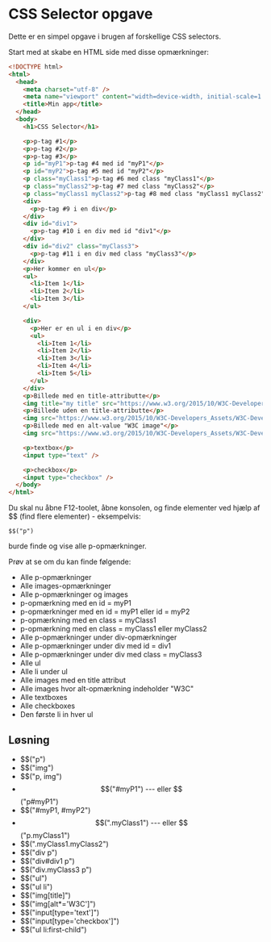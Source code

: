 # CSS Selector opgave

Dette er en simpel opgave i brugen af forskellige CSS selectors.

Start med at skabe en HTML side med disse opmærkninger:

```html
<!DOCTYPE html>
<html>
  <head>
    <meta charset="utf-8" />
    <meta name="viewport" content="width=device-width, initial-scale=1.0" />
    <title>Min app</title>
  </head>
  <body>
    <h1>CSS Selector</h1>

    <p>p-tag #1</p>
    <p>p-tag #2</p>
    <p>p-tag #3</p>
    <p id="myP1">p-tag #4 med id "myP1"</p>
    <p id="myP2">p-tag #5 med id "myP2"</p>
    <p class="myClass1">p-tag #6 med class "myClass1"</p>
    <p class="myClass2">p-tag #7 med class "myClass2"</p>
    <p class="myClass1 myClass2">p-tag #8 med class "myClass1 myClass2"</p>
    <div>
      <p>p-tag #9 i en div</p>
    </div>
    <div id="div1">
      <p>p-tag #10 i en div med id "div1"</p>
    </div>
    <div id="div2" class="myClass3">
      <p>p-tag #11 i en div med class "myClass3"</p>
    </div>
    <p>Her kommer en ul</p>
    <ul>
      <li>Item 1</li>
      <li>Item 2</li>
      <li>Item 3</li>
    </ul>

    <div>
      <p>Her er en ul i en div</p>
      <ul>
        <li>Item 1</li>
        <li>Item 2</li>
        <li>Item 3</li>
        <li>Item 4</li>
        <li>Item 5</li>
      </ul>
    </div>
    <p>Billede med en title-attributte</p>
    <img title="my title" src="https://www.w3.org/2015/10/W3C-Developers_Assets/W3C-Developers-Dark.png" alt="image" width="100" />
    <p>Billede uden en title-attributte</p>
    <img src="https://www.w3.org/2015/10/W3C-Developers_Assets/W3C-Developers-Dark.png" alt="image" width="100" />
    <p>Billede med en alt-value "W3C image"</p>
    <img src="https://www.w3.org/2015/10/W3C-Developers_Assets/W3C-Developers-Dark.png" alt="W3C image" width="100" />

    <p>textbox</p>
    <input type="text" />

    <p>checkbox</p>
    <input type="checkbox" />
  </body>
</html>

```

Du skal nu åbne F12-toolet, åbne konsolen, og finde elementer ved hjælp af $$ (find flere elementer) - eksempelvis:

```
$$("p")
```

burde finde og vise alle p-opmærkninger.

Prøv at se om du kan finde følgende:

- Alle p-opmærkninger
- Alle images-opmærkninger 
- Alle p-opmærkninger og images 
- p-opmærkning med en id = myP1
- p-opmærkninger med en id = myP1 eller id = myP2
- p-opmærkning med en class = myClass1 
- p-opmærkning med en class = myClass1 eller myClass2 
- Alle p-opmærkninger under div-opmærkninger
- Alle p-opmærkninger under div med id = div1
- Alle p-opmærkninger under div med class = myClass3
- Alle ul 
- Alle li under ul
- Alle images med en title attribut
- Alle images hvor alt-opmærkning indeholder "W3C"
- Alle textboxes 
- Alle checkboxes
- Den første li in hver ul 

## Løsning

- $$("p")
- $$("img")
- $$("p, img")
- $$("#myP1") --- eller  $$("p#myP1")
- $$("#myP1, #myP2")
- $$(".myClass1") --- eller $$("p.myClass1")
- $$(".myClass1.myClass2")
- $$("div p")
- $$("div#div1 p")
- $$("div.myClass3 p")
- $$("ul")
- $$("ul li")
- $$("img[title]")
- $$("img[alt*='W3C']")
- $$("input[type='text']")
- $$("input[type='checkbox']")
- $$("ul li:first-child")
